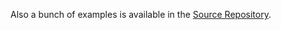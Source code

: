 Also a bunch of examples is available in the [Source Repository](https://github.com/railsware/mailtrap-dotnet/tree/main/examples).
